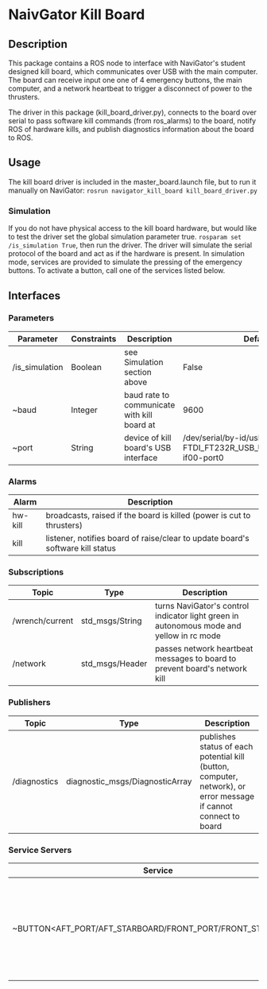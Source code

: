 # NaivGator Kill Board

## Description
This package contains a ROS node to interface with NaviGator's student designed kill board, which communicates over USB with the main computer. The board can receive input one one of 4 emergency buttons, the main computer, and a network heartbeat to trigger a disconnect of power to the thrusters.

The driver in this package (kill_board_driver.py), connects to the board over serial to pass software kill commands (from ros_alarms) to the board, notify ROS of hardware kills, and publish diagnostics information about the board to ROS.

## Usage
The kill board driver is included in the master_board.launch file, but to run it manually on NaviGator:
```rosrun navigator_kill_board kill_board_driver.py```

### Simulation
If you do not have physical access to the kill board hardware, but would like to test the driver set the global simulation parameter true. ```rosparam set /is_simulation True```, then run the driver. The driver will simulate the serial protocol of the board and act as if the hardware is present. In simulation mode, services are provided to simulate the pressing of the emergency buttons. To activate a button, call one of the services listed below.

## Interfaces
### Parameters
| Parameter   |   Constraints |    Description      |  Default |
|--|--|--|--|
| /is_simulation |  Boolean | see Simulation section above | False |
| ~baud |  Integer | baud rate to communicate with kill board at   |   9600  |
| ~port |  String | device of kill board's USB interface |   /dev/serial/by-id/usb-FTDI_FT232R_USB_UART_A104OWRY-if00-port0 |

### Alarms
| Alarm  |   Description |
|--|--|
| hw-kill |  broadcasts, raised if the board is killed (power is cut to thrusters) |
| kill | listener, notifies board of raise/clear to update board's software kill status |

### Subscriptions
| Topic  |   Type | Description |
|--|--|--|
| /wrench/current | std_msgs/String |  turns NaviGator's control indicator light green in autonomous mode and yellow in rc mode |
| /network | std_msgs/Header | passes network heartbeat messages to board to prevent board's network kill |

### Publishers
| Topic | Type | Description |
|--|--|--|
| /diagnostics | diagnostic_msgs/DiagnosticArray | publishes status of each potential kill (button, computer, network), or error message if cannot connect to board |

### Service Servers
| Service | Type | Description
|--|--|--|
| ~BUTTON<AFT_PORT/AFT_STARBOARD/FRONT_PORT/FRONT_STARBOARD> | std_srvs/SetBool | When running in simulated mode, simulate pressing / unpressing of emergency buttons |
